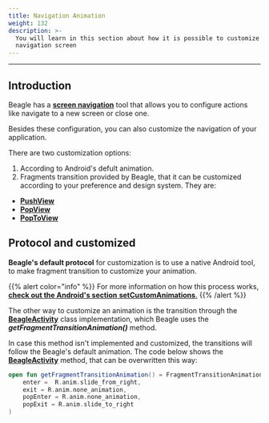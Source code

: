 ```yaml
---
title: Navigation Animation
weight: 132
description: >-
  You will learn in this section about how it is possible to customize Beagle's
  navigation screen
---
```


---

## Introduction

Beagle has a [**screen navigation**](/docs/resources/screen-navigation) tool that allows you to configure actions like navigate to a new screen or close one. 

Besides these configuration, you can also customize the navigation of your application. 

There are two customization options:

1. According to Android's defult animation.
2. Fragments transition provided by Beagle, that it can be customized according to your preference and design system. They are: 

* [**PushView**](/docs/api/actions/navigate/pushview)
* [**PopView**](/docs/api/actions/navigate/popview)
* [**PopToView**](/docs/api/actions/navigate/poptoview)

## Protocol and customized 

**Beagle's default protocol** for customization is to use a native Android tool, to make fragment transition to customize your animation.

{{% alert color="info" %}}
For more information on how this process works, [**check out the Android's section**  **setCustomAnimations**.](https://developer.android.com/reference/android/app/FragmentTransaction#setCustomAnimations%28int,%20int,%20int,%20int%29)
{{% /alert %}}

The other way to customize an animation is the transition through the [**BeagleActivity**](/docs/get-started/creating-a-project-from-scratch/) class implementation, which Beagle uses the _**getFragmentTransitionAnimation\(\)**_ method.

In case this method isn't implemented and customized, the transitions will follow the Beagle's default animation. The code below shows the [**BeagleActivity**](/docs/get-started/creating-a-project-from-scratch/) method, that can be overwritten this way:

```kotlin
open fun getFragmentTransitionAnimation() = FragmentTransitionAnimation(
    enter =  R.anim.slide_from_right,
    exit = R.anim.none_animation,
    popEnter = R.anim.none_animation,
    popExit = R.anim.slide_to_right
)
```


